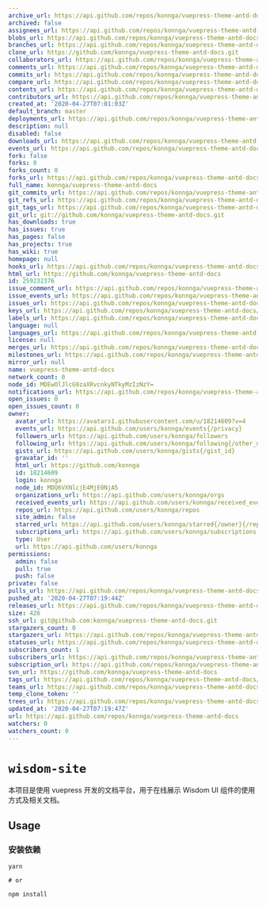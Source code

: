 ```yaml
---
archive_url: https://api.github.com/repos/konnga/vuepress-theme-antd-docs/{archive_format}{/ref}
archived: false
assignees_url: https://api.github.com/repos/konnga/vuepress-theme-antd-docs/assignees{/user}
blobs_url: https://api.github.com/repos/konnga/vuepress-theme-antd-docs/git/blobs{/sha}
branches_url: https://api.github.com/repos/konnga/vuepress-theme-antd-docs/branches{/branch}
clone_url: https://github.com/konnga/vuepress-theme-antd-docs.git
collaborators_url: https://api.github.com/repos/konnga/vuepress-theme-antd-docs/collaborators{/collaborator}
comments_url: https://api.github.com/repos/konnga/vuepress-theme-antd-docs/comments{/number}
commits_url: https://api.github.com/repos/konnga/vuepress-theme-antd-docs/commits{/sha}
compare_url: https://api.github.com/repos/konnga/vuepress-theme-antd-docs/compare/{base}...{head}
contents_url: https://api.github.com/repos/konnga/vuepress-theme-antd-docs/contents/{+path}
contributors_url: https://api.github.com/repos/konnga/vuepress-theme-antd-docs/contributors
created_at: '2020-04-27T07:01:03Z'
default_branch: master
deployments_url: https://api.github.com/repos/konnga/vuepress-theme-antd-docs/deployments
description: null
disabled: false
downloads_url: https://api.github.com/repos/konnga/vuepress-theme-antd-docs/downloads
events_url: https://api.github.com/repos/konnga/vuepress-theme-antd-docs/events
fork: false
forks: 0
forks_count: 0
forks_url: https://api.github.com/repos/konnga/vuepress-theme-antd-docs/forks
full_name: konnga/vuepress-theme-antd-docs
git_commits_url: https://api.github.com/repos/konnga/vuepress-theme-antd-docs/git/commits{/sha}
git_refs_url: https://api.github.com/repos/konnga/vuepress-theme-antd-docs/git/refs{/sha}
git_tags_url: https://api.github.com/repos/konnga/vuepress-theme-antd-docs/git/tags{/sha}
git_url: git://github.com/konnga/vuepress-theme-antd-docs.git
has_downloads: true
has_issues: true
has_pages: false
has_projects: true
has_wiki: true
homepage: null
hooks_url: https://api.github.com/repos/konnga/vuepress-theme-antd-docs/hooks
html_url: https://github.com/konnga/vuepress-theme-antd-docs
id: 259232376
issue_comment_url: https://api.github.com/repos/konnga/vuepress-theme-antd-docs/issues/comments{/number}
issue_events_url: https://api.github.com/repos/konnga/vuepress-theme-antd-docs/issues/events{/number}
issues_url: https://api.github.com/repos/konnga/vuepress-theme-antd-docs/issues{/number}
keys_url: https://api.github.com/repos/konnga/vuepress-theme-antd-docs/keys{/key_id}
labels_url: https://api.github.com/repos/konnga/vuepress-theme-antd-docs/labels{/name}
language: null
languages_url: https://api.github.com/repos/konnga/vuepress-theme-antd-docs/languages
license: null
merges_url: https://api.github.com/repos/konnga/vuepress-theme-antd-docs/merges
milestones_url: https://api.github.com/repos/konnga/vuepress-theme-antd-docs/milestones{/number}
mirror_url: null
name: vuepress-theme-antd-docs
network_count: 0
node_id: MDEwOlJlcG9zaXRvcnkyNTkyMzIzNzY=
notifications_url: https://api.github.com/repos/konnga/vuepress-theme-antd-docs/notifications{?since,all,participating}
open_issues: 0
open_issues_count: 0
owner:
  avatar_url: https://avatars1.githubusercontent.com/u/18214609?v=4
  events_url: https://api.github.com/users/konnga/events{/privacy}
  followers_url: https://api.github.com/users/konnga/followers
  following_url: https://api.github.com/users/konnga/following{/other_user}
  gists_url: https://api.github.com/users/konnga/gists{/gist_id}
  gravatar_id: ''
  html_url: https://github.com/konnga
  id: 18214609
  login: konnga
  node_id: MDQ6VXNlcjE4MjE0NjA5
  organizations_url: https://api.github.com/users/konnga/orgs
  received_events_url: https://api.github.com/users/konnga/received_events
  repos_url: https://api.github.com/users/konnga/repos
  site_admin: false
  starred_url: https://api.github.com/users/konnga/starred{/owner}{/repo}
  subscriptions_url: https://api.github.com/users/konnga/subscriptions
  type: User
  url: https://api.github.com/users/konnga
permissions:
  admin: false
  pull: true
  push: false
private: false
pulls_url: https://api.github.com/repos/konnga/vuepress-theme-antd-docs/pulls{/number}
pushed_at: '2020-04-27T07:19:44Z'
releases_url: https://api.github.com/repos/konnga/vuepress-theme-antd-docs/releases{/id}
size: 426
ssh_url: git@github.com:konnga/vuepress-theme-antd-docs.git
stargazers_count: 0
stargazers_url: https://api.github.com/repos/konnga/vuepress-theme-antd-docs/stargazers
statuses_url: https://api.github.com/repos/konnga/vuepress-theme-antd-docs/statuses/{sha}
subscribers_count: 1
subscribers_url: https://api.github.com/repos/konnga/vuepress-theme-antd-docs/subscribers
subscription_url: https://api.github.com/repos/konnga/vuepress-theme-antd-docs/subscription
svn_url: https://github.com/konnga/vuepress-theme-antd-docs
tags_url: https://api.github.com/repos/konnga/vuepress-theme-antd-docs/tags
teams_url: https://api.github.com/repos/konnga/vuepress-theme-antd-docs/teams
temp_clone_token: ''
trees_url: https://api.github.com/repos/konnga/vuepress-theme-antd-docs/git/trees{/sha}
updated_at: '2020-04-27T07:19:47Z'
url: https://api.github.com/repos/konnga/vuepress-theme-antd-docs
watchers: 0
watchers_count: 0
---
```


# `wisdom-site`

本项目是使用 vuepress 开发的文档平台，用于在线展示 Wisdom UI 组件的使用方式及相关文档。

## Usage

### 安装依赖
```shell
yarn

# or

npm install
```

